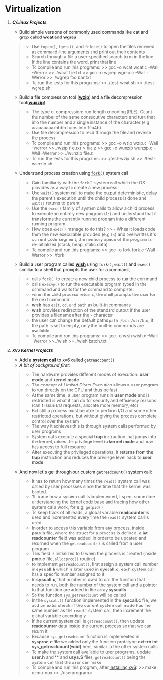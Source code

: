 

# Virtualization



1. ***C/Linux Projects*** 
    
    - Build simple versions of commonly used commands like cat and grep called **[wcat](/Virtualization/cat)** and **[wgrep](/Virtualization/grep)**
    > - Use `fopen()`, `fgets()`, and `fclose()` to open the files received as command-line arguments and print out their contents 
    > -  Search through a file a user-specified search term in the line. If the line contains the word, print that line 
    > - To compile and run this programs:
        >>     gcc -o wcat wcat.c -Wall -Werror
        >>     ./wcat file.txt
        >>     gcc -o wgrep wgrep.c -Wall -Werror
        >>     ./wgrep foo bar.txt
    > - To run the tests for this programs:
        >>     ./test-wcat.sh
        >>     ./test-wgrep.sh
        
    - Build a file compression tool (**[wzip](/Virtualization/zip_project)**) and a file decompression tool(**[wunzip](/Virtualization/zip_project)**)
    > - The type of compression: run-length encoding (RLE). Count the number of the same consecutive characters and turn that into the number and a single instance of the character (e.g aaaaaaaaaabbbb turns into 10a4b).
    > - Use file decompression to read through the file and reverse the process 
    > - To compile and run this programs:
        >>     gcc -o wzip wzip.c -Wall -Werror
        >>     ./wzip file.txt > file.z
        >>     gcc -o wunzip wunzip.c -Wall -Werror
        >>     ./wunzip file.z
    > - To run the tests for this programs:
        >>     ./test-wzip.sh
        >>     ./test-wunzip.sh

    - Understand process creation using [`fork()`](/fork) system call
    > - Gain familiarity with the `fork()` system call which the OS provides as a way to create a new process
    > - Use `wait()` system call to make the output deterministic, delay the parent's execution until the child process is done and `wait()` returns to parent 
    > - Use the `exec()` family of system calls to allow a child process to execute an entirely new program (`ls`) 
    and understand that it transforms the currently running program into a different running program
    > - How does `exec()` manage to do this? 
         >> - When it loads code from the new executable provided (e.g `ls`) and overwrittes it's current code segment, the memory space of the program is re-initialized (stack, heap, static data)
    > - To compile and run this programs:
        >>     gcc -o fork fork.c -Wall -Werror
        >>     ./fork
    
    - Build a user program called **[wish](/Virtualization/wish-shell)**  using `fork()`, `wait()` and `exec()` similiar to a shell that prompts 
    the user for a command, 
    > - calls `fork()` to create a new child process to run the command
    > - calls `execvp()` to run the executable program typed in the command and waits for the command to complete. 
    > - when the child process returns, the shell prompts the user for the next command. 
    > - **wish** has `exit`, `cd`, and `path` as built-in commands
    > - **wish** provides redirection of the standard output if the user provides a filename after the `>` character
    > - the user can change the default paths `path /bin /usr/bin`, if the path is set to empty, only the built-in commands are available
    > - To compile and run this programs:
        >>     gcc -o wish wish.c -Wall -Werror
        >>     ./wish
        >>     ./wish batch.txt

2. ***xv6 Kernel Projects***

    - Add a **[system call](/Virtualization/xv6-System-call)** to xv6 called `getreadcount()`
    - *A bit of background first:* 
    > - The hardware provides different modes of execution: **user mode** and **kernel mode**
    > - The concept of *Limited Direct Execution* allows a user program to run directly on the CPU and thus be fast
    > - At the same time, a user program runs in **user mode** and is restricted in what it can do for security and efficiency reasons (can't issue I/O requests, allocate more memory, etc) 
    > - But still a process must be able to perform I/O and some other restricted operations, but without giving the process complete control over the system
    > - The way it achieves this is through system calls performed by user programs
    > - System calls execute a special **trap** instruction that jumps into the kernel, raises the privilege level to **kernel mode** and now has access to full resource
    > - After executing the privileged operations, it **returns from the trap** instruction and reduces the privilege level back to **user mode**
    
    - And now let's get through our custom `getreadcount()` system call: 
    > - It has to return how many times the `read()` system call was called by user processes since the time that the kernel was booted.
    > - To trace how a system call is implemented, I spent some time understanding the kernel code base and tracing how other system calls work, for e.g: `getpid()`
    > - To keep track of all reads, a global variable **readcounter** is used and incremented every time the `read()` system call is used
    > - In order to access this variable from any process, inside **proc.h** file, where the struct for a process is defined, a **int readcounter** field was added, in order to be updated and returned when the `getreadcount()` is called from a user program
    > - This field is initialized to 0 when the process is created (inside **proc.c** file, `allocproc()` routine) 
    > - to implement `getreadcount()`, first assign a system call number in **syscall.h** which is later used in **syscall.c**, each system call has a specific number assigned to it
    > - In **syscall.c**, that number is used to call the function that needs to run, both the number of the system call and a pointer to that function are added in the array **syscalls**
    > - So the function `sys_getreadcount` will be called
    > - In the `syscall()` function implemented in the **syscall.c** file, we add an extra check: if the current system call made has the same number as the `read()` system call, then increment the global variable accordingly 
    > - If the current system call is `getreadcount()`, then update **readcounter** data inside the current process so that we can return it
    > - Because `sys_getreadcount` function is implemented in **sysproc.c file** we added only the function prototype **extern int sys_getreadcount(void)** here, similar to the other system calls
    > - To make the system call available to user programs, update **user.h** and ** and **usys.S** files, `getreadcount()` being the system call that the user can make
     > - To compile and run this program, after [installing xv6](https://github.com/remzi-arpacidusseau/ostep-projects/blob/master/INSTALL-xv6.md):
        >>     make qemu-nox
        >>     ./userprogram.c



